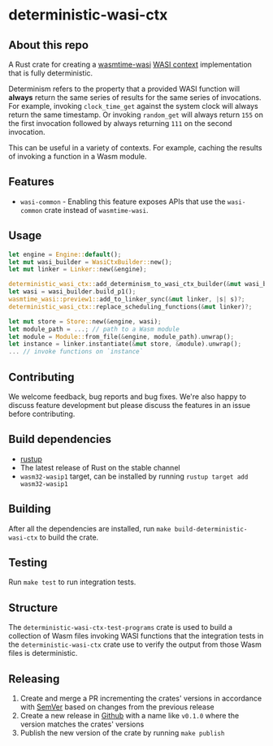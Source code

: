 # deterministic-wasi-ctx

## About this repo

A Rust crate for creating a [wasmtime-wasi](https://crates.io/crates/wasmtime-wasi) [WASI context](https://docs.rs/wasmtime-wasi/30.0.0/wasmtime_wasi/preview1/struct.WasiP1Ctx.html) implementation that is fully deterministic.

Determinism refers to the property that a provided WASI function will **always** return the same series of results for the same series of invocations. For example, invoking `clock_time_get` against the system clock will always return the same timestamp. Or invoking `random_get` will always return `155` on the first invocation followed by always returning `111` on the second invocation.

This can be useful in a variety of contexts. For example, caching the results of invoking a function in a Wasm module.

## Features

* `wasi-common` - Enabling this feature exposes APIs that use the `wasi-common` crate instead of `wasmtime-wasi`.

## Usage

```rust
let engine = Engine::default();
let mut wasi_builder = WasiCtxBuilder::new();
let mut linker = Linker::new(&engine);

deterministic_wasi_ctx::add_determinism_to_wasi_ctx_builder(&mut wasi_builder);
let wasi = wasi_builder.build_p1();
wasmtime_wasi::preview1::add_to_linker_sync(&mut linker, |s| s)?;
deterministic_wasi_ctx::replace_scheduling_functions(&mut linker)?;

let mut store = Store::new(&engine, wasi);
let module_path = ...; // path to a Wasm module
let module = Module::from_file(&engine, module_path).unwrap();
let instance = linker.instantiate(&mut store, &module).unwrap();
... // invoke functions on `instance`
```

## Contributing

We welcome feedback, bug reports and bug fixes. We're also happy to discuss feature development but please discuss the features in an issue before contributing.

## Build dependencies

- [rustup](https://rustup.rs/)
- The latest release of Rust on the stable channel
- `wasm32-wasip1` target, can be installed by running `rustup target add wasm32-wasip1`

## Building

After all the dependencies are installed, run `make build-deterministic-wasi-ctx` to build the crate.

## Testing

Run `make test` to run integration tests.

## Structure

The `deterministic-wasi-ctx-test-programs` crate is used to build a collection of Wasm files invoking WASI functions that the integration tests in the `deterministic-wasi-ctx` crate use to verify the output from those Wasm files is deterministic.

## Releasing

1. Create and merge a PR incrementing the crates' versions in accordance with [SemVer](https://semver.org/) based on changes from the previous release
1. Create a new release in [Github](https://github.com/Shopify/deterministic-wasi-ctx/releases/new) with a name like `v0.1.0` where the version matches the crates' versions
1. Publish the new version of the crate by running `make publish`
